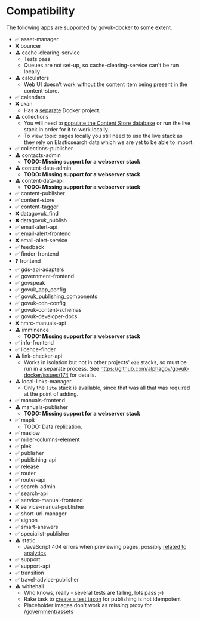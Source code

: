 # Compatibility

The following apps are supported by govuk-docker to some extent.

   - ✅ asset-manager
   - ❌ bouncer
   - ⚠ cache-clearing-service
      * Tests pass
      * Queues are not set-up, so cache-clearing-service can't be run locally
   - ⚠ calculators
      * Web UI doesn't work without the content item being present in the content-store.
   - ✅ calendars
   - ❌ ckan
      * Has a [separate](https://github.com/alphagov/docker-ckan) Docker project.
   - ⚠  collections
      * You will need to [populate the Content Store database](#mongodb) or run the live stack in order for it to work locally.
      * To view topic pages locally you still need to use the live stack as they rely on Elasticsearch data which we are yet to be able to import.
   - ✅ collections-publisher
   - ⚠ contacts-admin
      * **TODO: Missing support for a webserver stack**
   - ⚠ content-data-admin
      * **TODO: Missing support for a webserver stack**
   - ⚠ content-data-api
      * **TODO: Missing support for a webserver stack**
   - ✅ content-publisher
   - ✅ content-store
   - ✅ content-tagger
   - ❌ datagovuk_find
   - ❌ datagovuk_publish
   - ✅ email-alert-api
   - ✅ email-alert-frontend
   - ❌ email-alert-service
   - ✅ feedback
   - ✅ finder-frontend
   - ❓ frontend
   - ✅ gds-api-adapters
   - ✅ government-frontend
   - ✅ govspeak
   - ✅ govuk_app_config
   - ✅ govuk_publishing_components
   - ✅ govuk-cdn-config
   - ✅ govuk-content-schemas
   - ✅ govuk-developer-docs
   - ❌ hmrc-manuals-api
   - ⚠ imminence
      * **TODO: Missing support for a webserver stack**
   - ✅ info-frontend
   - ✅ licence-finder
   - ⚠ link-checker-api
      * Works in isolation but not in other projects' `e2e` stacks, so must be run in a separate process.
        See https://github.com/alphagov/govuk-docker/issues/174 for details.
   - ⚠  local-links-manager
      * Only the `lite` stack is available, since that was all that was required at the point of adding.
   - ✅ manuals-frontend
   - ⚠ manuals-publisher
      * **TODO: Missing support for a webserver stack**
   - ✅ mapit
      * TODO: Data replication.
   - ✅ maslow
   - ✅ miller-columns-element
   - ✅ plek
   - ✅ publisher
   - ✅ publishing-api
   - ✅ release
   - ✅ router
   - ✅ router-api
   - ✅ search-admin
   - ✅ search-api
   - ✅ service-manual-frontend
   - ❌ service-manual-publisher
   - ✅ short-url-manager
   - ✅ signon
   - ✅ smart-answers
   - ✅ specialist-publisher
   - ⚠ static
      * JavaScript 404 errors when previewing pages, possibly [related to analytics](https://github.com/alphagov/static/blob/master/app/assets/javascripts/analytics/init.js.erb#L28)
   - ✅ support
   - ✅ support-api
   - ✅ transition
   - ✅ travel-advice-publisher
   - ⚠ whitehall
      * Who knows, really - several tests are failing, lots pass ;-)
      * Rake task to [create a test taxon](https://github.com/alphagov/whitehall/blob/master/lib/tasks/taxonomy.rake#L11) for publishing is not idempotent
      * Placeholder images don't work as missing proxy for [/government/assets](https://github.com/alphagov/whitehall/blob/master/app/presenters/publishing_api/news_article_presenter.rb#L133)
